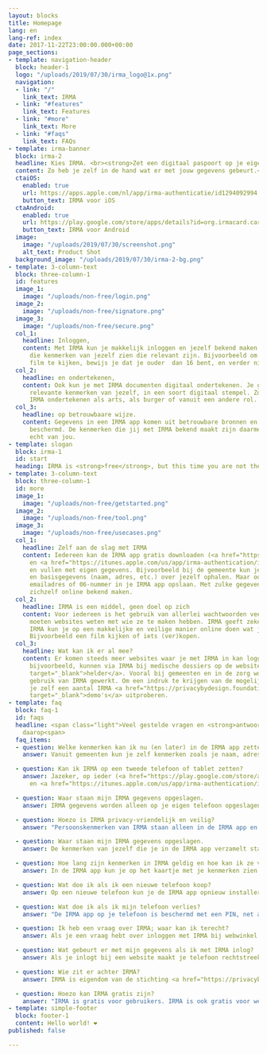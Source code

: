 ```yaml
---
layout: blocks
title: Homepage
lang: en
lang-ref: index
date: 2017-11-22T23:00:00.000+00:00
page_sections:
- template: navigation-header
  block: header-1
  logo: "/uploads/2019/07/30/irma_logo@1x.png"
  navigation:
  - link: "/"
    link_text: IRMA
  - link: "#features"
    link_text: Features
  - link: "#more"
    link_text: More
  - link: "#faqs"
    link_text: FAQs
- template: irma-banner
  block: irma-2
  headline: Kies IRMA. <br><strong>Zet een digitaal paspoort op je eigen mobiel.</strong>
  content: Zo heb je zelf in de hand wat er met jouw gegevens gebeurt.<br>
  ctaiOS:
    enabled: true
    url: https://apps.apple.com/nl/app/irma-authenticatie/id1294092994
    button_text: IRMA voor iOS
  ctaAndroid:
    enabled: true
    url: https://play.google.com/store/apps/details?id=org.irmacard.cardemu
    button_text: IRMA voor Android
  image:
    image: "/uploads/2019/07/30/screenshot.png"
    alt_text: Product Shot
  background_image: "/uploads/2019/07/30/irma-2-bg.png"
- template: 3-column-text
  block: three-column-1
  id: features
  image_1:
    image: "/uploads/non-free/login.png"
  image_2:
    image: "/uploads/non-free/signature.png"
  image_3:
    image: "/uploads/non-free/secure.png"
  col_1:
    headline: Inloggen,
    content: Met IRMA kun je makkelijk inloggen en jezelf bekend maken. Je laat alleen
      die kenmerken van jezelf zien die relevant zijn. Bijvoorbeeld om een bepaalde
      film te kijken, bewijs je dat je ouder  dan 16 bent, en verder niets.
  col_2:
    headline: en ondertekenen,
    content: Ook kun je met IRMA documenten digitaal ondertekenen. Je gebruikt alleen
      relevante kenmerken van jezelf, in een soort digitaal stempel. Zo kun je met
      IRMA ondertekenen als arts, als burger of vanuit een andere rol.
  col_3:
    headline: op betrouwbaare wijze.
    content: Gegevens in een IRMA app komen uit betrouwbare bronnen en zijn cryptografisch
      beschermd. De kenmerken die jij met IRMA bekend maakt zijn daarmee echt, en
      echt van jou.
- template: slogan
  block: irma-1
  id: start
  heading: IRMA is <strong>free</strong>, but this time you are not the product.
- template: 3-column-text
  block: three-column-1
  id: more
  image_1:
    image: "/uploads/non-free/getstarted.png"
  image_2:
    image: "/uploads/non-free/tool.png"
  image_3:
    image: "/uploads/non-free/usecases.png"
  col_1:
    headline: Zelf aan de slag met IRMA
    content: Iedereen kan de IRMA app gratis downloaden (<a href="https://play.google.com/store/apps/details?id=org.irmacard.cardemu">Android</a>
      en <a href="https://itunes.apple.com/us/app/irma-authentication/id1294092994">iOS</a>)
      en vullen met eigen gegevens. Bijvoorbeeld bij de gemeente kun je inlogggen
      en basisgegevens (naam, adres, etc.) over jezelf ophalen. Maar ook kun je jouw
      emailadres of 06-nummer in je IRMA app opslaan. Met zulke gegevens kan iedereen
      zichzelf online bekend maken.
  col_2:
    headline: IRMA is een middel, geen doel op zich
    content: Voor iedereen is het gebruik van allerlei wachtwoorden veel gedoe. Toch
      moeten websites weten met wie ze te maken hebben. IRMA geeft zekerheid. Met
      IRMA kun je op een makkelijke en veilige manier online doen wat je wil doen.
      Bijvoorbeeld een film kijken of iets (ver)kopen.
  col_3:
    headline: Wat kan ik er al mee?
    content: Er komen steeds meer websites waar je met IRMA in kan loggen. Artsen,
      bijvoorbeeld, kunnen via IRMA bij medische dossiers op de website <a href="https://www.helder.health"
      target="_blank">helder</a>. Vooral bij gemeenten en in de zorg wordt aan verder
      gebruik van IRMA gewerkt. Om een indruk te krijgen van de mogelijkheden kun
      je zelf een aantal IRMA <a href="https://privacybydesign.foundation/demo/"
      target="_blank">demo's</a> uitproberen.
- template: faq
  block: faq-1
  id: faqs
  headline: <span class="light">Veel gestelde vragen en <strong>antwoorden</strong>
    daarop<span>
  faq_items:
  - question: Welke kenmerken kan ik nu (en later) in de IRMA app zetten?
    answer: Vanuit gemeenten kun je zelf kenmerken zoals je naam, adres, geboortedatum, BSN in je IRMA app zetten, maar ook of je bijvoorbeeld ouder dan 18 of 65 bent. Daarnaast kun je een of meer email adressen en mobiele telefoonnummers toevoegen. Studenten en medewerkers in het (hoger) onderwijs kunnen ook hun registratie toevoegen. Medewerkers in de zorg kunnen zogenaamde BIG en AGB registraties toevoegen. Ook vanuit sociale media (LinkedIn, Twitter, Facebook) kun je gegevens laden. Hiermee kun je in veel situaties voldoende van jezelf bekend maken. Naar verwachting zullen de komende tijd nog veel andere bronnen van persoonsgegevens aan IRMA toegevoegd worden, voor gebruikers in het algemeen en ook voor speciale (beroeps)groepen. 

  - question: Kan ik IRMA op een tweede telefoon of tablet zetten?
    answer: Jazeker, op ieder (<a href="https://play.google.com/store/apps/details?id=org.irmacard.cardemu">Android</a>
      en <a href="https://itunes.apple.com/us/app/irma-authentication/id1294092994">iOS</a>) apparaat kun je een apart IRMA account openen en vullen met persoonskenmerken. Het is misschien wel verstandig omdat te doen, want als je dan het ene apparaat kwijt bent, kun je nog met een ander inloggen.

  - question: Waar staan mijn IRMA gegevens opgeslagen.
    answer: IRMA gegevens worden alleen op je eigen telefoon opgeslagen en nergens anders. Ze staan dus niet ook nog ergens in een cloud. De organistie achter IRMA kan (en wil) niet zien welke kenmerken jij op jouw telefoon opgeslagen hebt en kan ook niet zien waar je ze gebruikt.

  - question: Hoezo is IRMA privacy-vriendelijk en veilig?
    answer: "Persoonskenmerken van IRMA staan alleen in de IRMA app en zijn beschermd met een PIN. Je laat alleen die gegevens van jezelf zien die in een bepaalde situatie relevant en nodig zijn. Bijvoorbeeld, om korting te krijgen moet je soms bewijzen dat je student bent; dat kun je met IRMA doen zonder je naam of studie te tonen. Jouw kenmerken in de IRMA app zijn digitaal ondertekend door de bron waar de gegevens vandaan komen. Daardoor kan een website of winkel, waar je jezelf bekend maakt, cryptografisch controleren dat de gegevens echt zijn. Deze uitwisseling van persoonskenmerken vindt rechtstreeks plaats, tussen je telefoon en deze website. Niemand anders kan zien dat jij je daar bekendmaakt. Dit is heel anders dan bij een (privacy-onvriendelijke) login via Facebook, bijvoorbeeld bij een online winkel. Dan vindt de uitwisseling anders plaats: je moet eerst bij Facebook inloggen, waarna Facebook aan de webwinkel vertelt wie je bent. Facebook kan zo profielen opbouwen van wie waar inlogt."

  - question: Waar staan mijn IRMA gegevens opgeslagen.
    answer: De kenmerken van jezelf die je in de IRMA app verzamelt staan alleen in de app zelf en worden door IRMA nergens anders opgeslagen. Ze staan dus niet ook nog ergens in een cloud. Als je jouw kenmerken uit de app verwijdert zijn ze ook echt weg. Jij geeft zelf steeds expliciet toestemming voordat deze kenmerken vanuit de IRMA app aan een website doorgegeven worden.

  - question: Hoe lang zijn kenmerken in IRMA geldig en hoe kan ik ze verversen?
    answer: In de IRMA app kun je op het kaartje met je kenmerken zien hoe lang ze geldig zijn. Die geldigheidsduur hangt af van het soort gegevens, namelijk van hoe veranderlijk ze zijn. Je naam en geboortedatum zijn vijf jaar geldig, maar je adres slechts een jaar. De uitgever (bron) van kenmerken bepaalt de geldigheidsduur. De geldigheid van IRMA kenmerken kan dus verlopen. De app geeft je daar een waarschuwing voor. Je kunt je kenmerken altijd, ook zonder waarschuwing, verversen door ze opnieuw op te halen bij de bron, net zo als je de eerste keer doet. Bijvoorbeeld, na je 18e verjaardag kun je opnieuw je gegevens bij je gemeente ophalen en heb je als nieuw kenmerk dat je ouder dan 18 bent.

  - question: Wat doe ik als ik een nieuwe telefoon koop?
    answer: Op een nieuwe telefoon kun je de IRMA app opnieuw installeren, een nieuw account openen, en je kenmerken opnieuw ophalen. Er is op dit moment geen mogelijkheid om je kenmerken van je oude telefoon over te zetten naar je nieuwe telefoon. Daar wordt wel aan gewerkt. Gelukkig is het niet heel moeilijk om je gegevens opnieuw op te halen. Het kost wel een klein beetje tijd.

  - question: Wat doe ik als ik mijn telefoon verlies?
    answer: "De IRMA app op je telefoon is beschermd met een PIN, net als je app voor internetbankieren. Wanneer je je telefoon verliest kan een ander dus geen gebruik maken van je IRMA app en zich als jou voordoen. Als je dus een goede PIN gekozen hebt, hoef je je geen zorgen te maken. <br> Je kunt jezelf echter nog beter beschermen: bij het openen van een IRMA account heb je de optie gekregen om een email adres toe te voegen. Als je dat gedaan hebt, kun je via de <a href="https://privacybydesign.foundation/mijnirma/">MijnIRMA</a> omgeving je IRMA account blokkeren. Dan kan er echt helemaal niks meer met de IRMA app op je oude, verloren telefoon gebeuren. Als je nog geen email adres toegevoegd hebt in MijnIRMA kun je dat alsnog doen, door <a href="https://privacybydesign.foundation/mijnirma/">daar</a> met IRMA zelf in te loggen. Het is verstandig dat te doen."

  - question: Ik heb een vraag over IRMA; waar kan ik terecht?
    answer: Als je een vraag hebt over inloggen met IRMA bij webwinkel De Hippe Kip, dan kun je die vraag het beste stellen aan De Hippe Kip zelf. Ook als die website je vraagt IRMA te installeren en dat lukt niet, dan kun je het beste daar met je vragen naar toegaan. Meestal staat er op zulke webpagina's informatie over hoe je vragen kunt stellen en contact op kunt nemen. <br> Als je tenslotte een vraag hebt over het systeem IRMA zelf, dan kun je een berichtje sturen naar het adres irma@privacybydesign.foundation.

  - question: Wat gebeurt er met mijn gegevens als ik met IRMA inlog?
    answer: Als je inlogt bij een website maakt je telefoon rechtstreeks contact met de website. Nadat jij toestemming gegeven hebt worden de gevraagde kenmerken vanuit jouw telefoon direct aan de website getoond. Daar zit niemand tussen. De IRMA organistie kan jouw kenmerken niet zien --- omdat ze alleen op jouw telefoon staan --- en kan ook niet zien welke attributen je aan welke website vrijgeeft.

  - question: Wie zit er achter IRMA?
    answer: IRMA is eigendom van de stichting <a href="https://privacybydesign.foundation/">Privacy by Design</a>. Deze stichting is in 2016 voortgekomen uit de <em>Digital Security</em> onderzoeksgroep van de Radboud Universiteit in Nijmegen. De stichting is onafhankelijk en heeft geen doelstelling om winst te maken. Sinds 2019 heeft de stichting Privacy by Design een strategische samenwerking met de stichting Internet Domeinregistratie Nederland (<a href="">SIDN</a>). Mede door deze samenwerking wordt de stabiliteit en continuiteit van IRMA gegarandeerd.

  - question: Hoezo kan IRMA gratis zijn?
    answer: "IRMA is gratis voor gebruikers. IRMA is ook gratis voor websites die gebruikers via IRMA laten inloggen: iedereen kan kenmerken uit een IRMA app opvragen en bekijken, als de gebruiker toestemming geeft. Maar het is <em>niet gratis</em> om kenmerken uit te geven. Niet iedereen kan zomaar kenmerken in IRMA apps zetten; dat zou snel een rommeltje worden. Voor die uitgifte moet betaald worden en moet een contract getekend worden, waarbij de uitgever zich ertoe verplicht om alleen juiste gegevens in de IRMA app van de juiste persoon te zetten. Omdat IRMA een decentraal systeem is, waarbij gegevens alleen op telefoons staan en rechtstreeks met websites uitgewisseld worden, heeft de organisatie achter IRMA relatief weinig te doen. Omdat die organisatie bovendien geen winstoogmerk heeft is IRMA als geheel een goedkoop systeem."
- template: simple-footer
  block: footer-1
  content: Hello world! ❤︎
published: false

---
```

